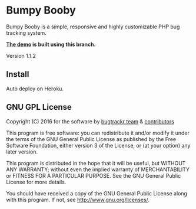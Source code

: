 # Bumpy Booby

Bumpy Booby is a simple, responsive and highly customizable PHP bug tracking system. 

**[The demo](https://bumpybooby.herokuapp.com/) is built using this branch.**

Version 1.1.2

## Install

Auto deploy on Heroku.

## GNU GPL License

Copyright (C) 2016 for the software by 
[bugtrackr team](https://github.com/bugtrackr) & 
[contributors](https://github.com/bugtrackr/bumpy-booby/graphs/contributors)

This program is free software: you can redistribute it and/or modify
it under the terms of the GNU General Public License as published by
the Free Software Foundation, either version 3 of the License, or
(at your option) any later version.

This program is distributed in the hope that it will be useful,
but WITHOUT ANY WARRANTY; without even the implied warranty of
MERCHANTABILITY or FITNESS FOR A PARTICULAR PURPOSE. See the
GNU General Public License for more details.

You should have received a copy of the GNU General Public License
along with this program. If not, see <http://www.gnu.org/licenses/>.